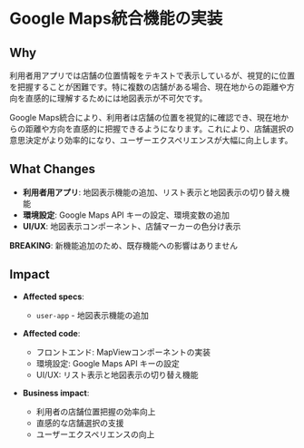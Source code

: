# Google Maps統合機能の実装

## Why

利用者用アプリでは店舗の位置情報をテキストで表示しているが、視覚的に位置を把握することが困難です。特に複数の店舗がある場合、現在地からの距離や方向を直感的に理解するためには地図表示が不可欠です。

Google Maps統合により、利用者は店舗の位置を視覚的に確認でき、現在地からの距離や方向を直感的に把握できるようになります。これにより、店舗選択の意思決定がより効率的になり、ユーザーエクスペリエンスが大幅に向上します。

## What Changes

- **利用者用アプリ**: 地図表示機能の追加、リスト表示と地図表示の切り替え機能
- **環境設定**: Google Maps API キーの設定、環境変数の追加
- **UI/UX**: 地図表示コンポーネント、店舗マーカーの色分け表示

**BREAKING**: 新機能追加のため、既存機能への影響はありません

## Impact

- **Affected specs**: 
  - `user-app` - 地図表示機能の追加

- **Affected code**: 
  - フロントエンド: MapViewコンポーネントの実装
  - 環境設定: Google Maps API キーの設定
  - UI/UX: リスト表示と地図表示の切り替え機能

- **Business impact**:
  - 利用者の店舗位置把握の効率向上
  - 直感的な店舗選択の支援
  - ユーザーエクスペリエンスの向上
